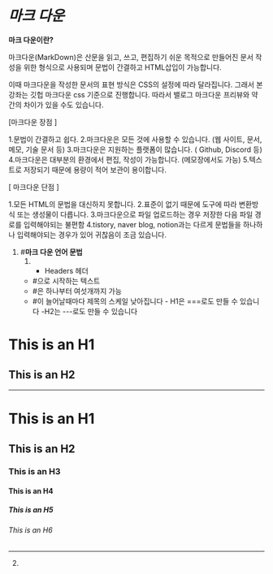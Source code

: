 # ***마크 다운***

**마크 다운이란?**

마크다운(MarkDown)은 산문을 읽고, 쓰고, 편집하기 쉬운 목적으로 만들어진 문서 작성을 위한 형식으로 사용되며 문법이 간결하고 HTML삽입이 가능합니다.

이때 마크다운을 작성한 문서의 표현 방식은 CSS의 설정에 따라 달라집니다. 그래서 본 강좌는 깃헙 마크다운 css 기준으로 진행합니다. 따라서 밸로그 마크다운 프리뷰와 약간의 차이가 있을 수도 있습니다.

 [마크다운 장점 ]

1.문법이 간결하고 쉽다.
2.마크다운은 모든 것에 사용할 수 있습니다. (웹 사이트, 문서, 메모, 기술 문서 등)
3.마크다운은 지원하는 플랫폼이 많습니다. ( Github, Discord 등)
4.마크다운은 대부분의 환경에서 편집, 작성이 가능합니다. (메모장에서도 가능)
5.텍스트로 저장되기 때문에 용량이 적어 보관이 용이합니다.

[ 마크다운 단점 ]

1.모든 HTML의 문법을 대신하지 못합니다.
2.표준이 없기 때문에 도구에 따라 변환방식 또는 생성물이 다릅니다.
3.마크다운으로 파일 업로드하는 경우 저장한 다음 파일 경로를 입력해야되는 불편함
4.tistory, naver blog, notion과는 다르게 문법들을 하나하나 입력해야되는 경우가 있어 귀찮음이 조금 있습니다.

 


1. #**마크 다운 언어 문법**
     1. - Headers 헤더
     - #으로 시작하는 텍스트
     - #은 하나부터 여섯개까지 가능
      - #이 늘어날때마다 제목의 스케일 낮아집니다
       - H1은 ===로도 만들 수 있습니다
         -H2는 ---로도 만들 수 있습니다

  This is an H1
  ===
  This is an H2
  --- 
----------------------  
  # This is an H1
## This is an H2
### This is an H3
#### This is an H4
##### This is an H5
###### This is an H6
---------------------

2. 














